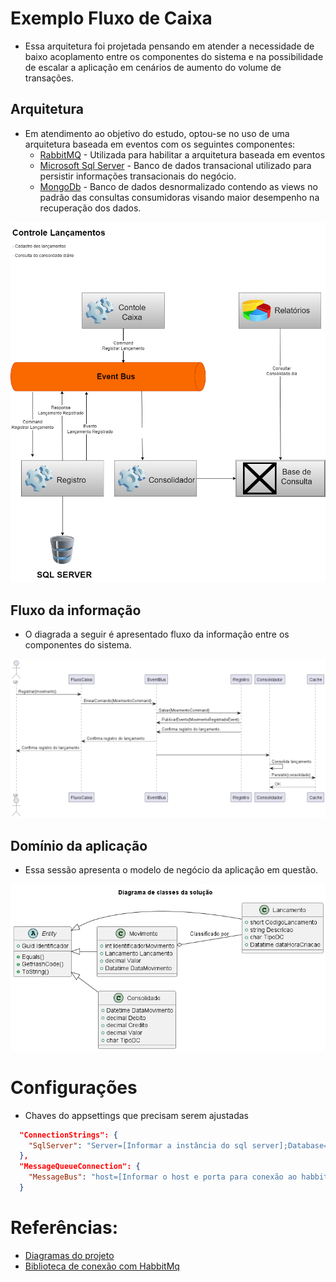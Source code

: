 # Exemplo Fluxo de Caixa

* Essa arquitetura foi projetada pensando em atender a necessidade de baixo acoplamento entre os componentes do sistema e na possibilidade de escalar a aplicação em cenários de aumento do volume de transações.

## Arquitetura 

* Em atendimento ao objetivo do estudo, optou-se no uso de uma arquitetura baseada em eventos com os seguintes componentes:
  - [RabbitMQ](https://www.rabbitmq.com/) - Utilizada para habilitar a arquitetura baseada em eventos
  - [Microsoft Sql Server](https://www.microsoft.com/pt-br/sql-server/sql-server-2019) - Banco de dados transacional utilizado para persistir informações transacionais do negócio.
  - [MongoDb](https://www.mongodb.com/)  - Banco de dados desnormalizado contendo as views no padrão das consultas consumidoras visando maior desempenho na recuperação dos dados.

![Diagrama de arquitetura](./specifications/architecture/architecture.drawio.png)

## Fluxo da informação

* O diagrada a seguir é apresentado fluxo da informação entre os componentes do sistema.
 
![Diagrama de sequeência](./specifications/diagram/fluxo-caixa-sequence.png)

## Domínio da aplicação

* Essa sessão apresenta o modelo de negócio da aplicação em questão.

![Modelo de negócio](./specifications/diagram/fluxo-de-caixa-class.png)

# Configurações 

* Chaves do appsettings que precisam serem ajustadas

``` appsettings.json
  "ConnectionStrings": {
    "SqlServer": "Server=[Informar a instância do sql server];Database=ControleCaixa;Trusted_Connection=True;MultipleActiveResultSets=true"
  },
  "MessageQueueConnection": {
    "MessageBus": "host=[Informar o host e porta para conexão ao habbitMq];publisherConfirms=true;timeout=10"
  }
```

# Referências:

* [Diagramas do projeto](https://real-world-plantuml.com/)
* [Biblioteca de conexão com HabbitMq](https://github.com/EasyNetQ/EasyNetQ/wiki/Introduction)
